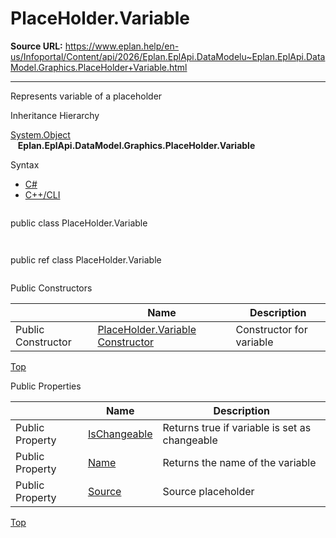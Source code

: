 # PlaceHolder.Variable

**Source URL:** https://www.eplan.help/en-us/Infoportal/Content/api/2026/Eplan.EplApi.DataModelu~Eplan.EplApi.DataModel.Graphics.PlaceHolder+Variable.html

---

Represents variable of a placeholder

Inheritance Hierarchy

[System.Object](#)  
   **Eplan.EplApi.DataModel.Graphics.PlaceHolder.Variable**

Syntax

- [C#](#i-syntax-CS)
- [C++/CLI](#i-syntax-CPP2005)

```
```
public class PlaceHolder.Variable
```
```

```
```
public ref class PlaceHolder.Variable
```
```



Public Constructors

|  | Name | Description |
| --- | --- | --- |
| Public Constructor | [PlaceHolder.Variable Constructor](Eplan.EplApi.DataModelu~Eplan.EplApi.DataModel.Graphics.PlaceHolder+Variable~_ctor.html) | Constructor for variable |

[Top](#top)



Public Properties

|  | Name | Description |
| --- | --- | --- |
| Public Property | [IsChangeable](Eplan.EplApi.DataModelu~Eplan.EplApi.DataModel.Graphics.PlaceHolder+Variable~IsChangeable.html) | Returns true if variable is set as changeable |
| Public Property | [Name](Eplan.EplApi.DataModelu~Eplan.EplApi.DataModel.Graphics.PlaceHolder+Variable~Name.html) | Returns the name of the variable |
| Public Property | [Source](Eplan.EplApi.DataModelu~Eplan.EplApi.DataModel.Graphics.PlaceHolder+Variable~Source.html) | Source placeholder |

[Top](#top)

